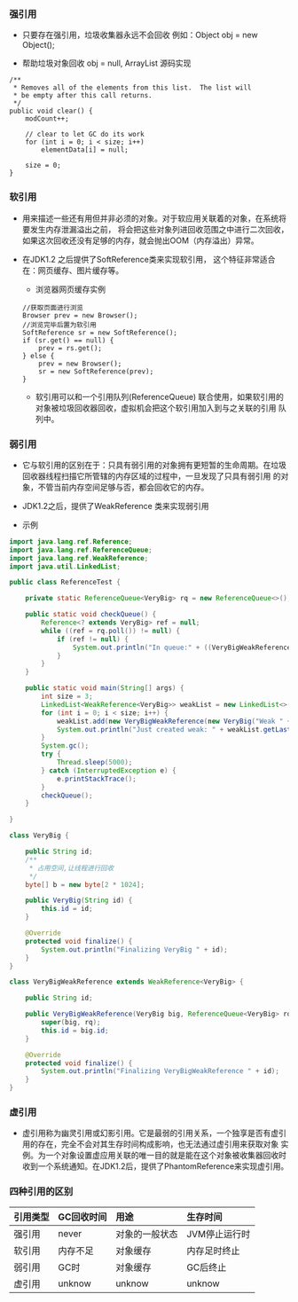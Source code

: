 ### 强引用
* 只要存在强引用，垃圾收集器永远不会回收
例如：Object obj = new Object();

* 帮助垃圾对象回收 obj = null, ArrayList 源码实现
```
/**
 * Removes all of the elements from this list.  The list will
 * be empty after this call returns.
 */
public void clear() {
    modCount++;

    // clear to let GC do its work
    for (int i = 0; i < size; i++)
        elementData[i] = null;

    size = 0;
} 
```
###  软引用
* 用来描述一些还有用但并非必须的对象。对于软应用关联着的对象，在系统将要发生内存泄漏溢出之前，
将会把这些对象列进回收范围之中进行二次回收，如果这次回收还没有足够的内存，就会抛出OOM（内存溢出）异常。

* 在JDK1.2 之后提供了SoftReference类来实现软引用， 这个特征非常适合在：网页缓存、图片缓存等。
  * 浏览器网页缓存实例
  ```
  //获取页面进行浏览
  Browser prev = new Browser();
  //浏览完毕后置为软引用
  SoftReference sr = new SoftReference();
  if (sr.get() == null) {
      prev = rs.get();
  } else {
      prev = new Browser();
      sr = new SoftReference(prev); 
  }
  ```
  * 软引用可以和一个引用队列(ReferenceQueue) 联合使用，如果软引用的对象被垃圾回收器回收，虚拟机会把这个软引用加入到与之关联的引用
  队列中。
  
### 弱引用
* 它与软引用的区别在于：只具有弱引用的对象拥有更短暂的生命周期。在垃圾回收器线程扫描它所管辖的内存区域的过程中，一旦发现了只具有弱引用
的对象，不管当前内存空间足够与否，都会回收它的内存。

* JDK1.2之后，提供了WeakReference 类来实现弱引用

* 示例
```java
import java.lang.ref.Reference;
import java.lang.ref.ReferenceQueue;
import java.lang.ref.WeakReference;
import java.util.LinkedList;

public class ReferenceTest {

    private static ReferenceQueue<VeryBig> rq = new ReferenceQueue<>();

    public static void checkQueue() {
        Reference<? extends VeryBig> ref = null;
        while ((ref = rq.poll()) != null) {
            if (ref != null) {
                System.out.println("In queue:" + ((VeryBigWeakReference) (ref)).id);
            }
        }
    }

    public static void main(String[] args) {
        int size = 3;
        LinkedList<WeakReference<VeryBig>> weakList = new LinkedList<>();
        for (int i = 0; i < size; i++) {
            weakList.add(new VeryBigWeakReference(new VeryBig("Weak " + i), rq));
            System.out.println("Just created weak: " + weakList.getLast());
        }
        System.gc();
        try {
            Thread.sleep(5000);
        } catch (InterruptedException e) {
            e.printStackTrace();
        }
        checkQueue();
    }

}

class VeryBig {

    public String id;
    /**
     * 占用空间,让线程进行回收
     */
    byte[] b = new byte[2 * 1024];

    public VeryBig(String id) {
        this.id = id;
    }

    @Override
    protected void finalize() {
        System.out.println("Finalizing VeryBig " + id);
    }
}

class VeryBigWeakReference extends WeakReference<VeryBig> {

    public String id;

    public VeryBigWeakReference(VeryBig big, ReferenceQueue<VeryBig> rq) {
        super(big, rq);
        this.id = big.id;
    }

    @Override
    protected void finalize() {
        System.out.println("Finalizing VeryBigWeakReference " + id);
    }
}
```

### 虚引用
* 虚引用称为幽灵引用或幻影引用。它是最弱的引用关系，一个独享是否有虚引用的存在，完全不会对其生存时间构成影响，也无法通过虚引用来获取对象
实例。为一个对象设置虚应用关联的唯一目的就是能在这个对象被收集器回收时收到一个系统通知。在JDK1.2后，提供了PhantomReference来实现虚引用。

### 四种引用的区别

| 引用类型  | GC回收时间  | 用途  | 生存时间  |
| :------------ | :------------ | :------------ | :------------ |
| 强引用  | never   |  对象的一般状态 | JVM停止运行时  |
| 软引用  | 内存不足 |  对象缓存      | 内存足时终止  |
| 弱引用  | GC时    |  对象缓存      | GC后终止  |
| 虚引用  | unknow  |  unknow       | unknow   |

